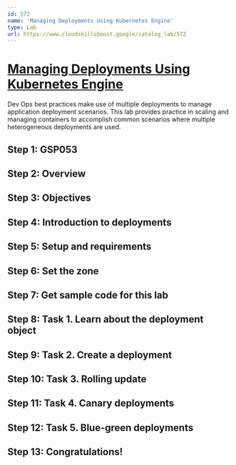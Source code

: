 ```yaml
---
id: 572
name: 'Managing Deployments Using Kubernetes Engine'
type: Lab
url: https://www.cloudskillsboost.google/catalog_lab/572
---
```


# [Managing Deployments Using Kubernetes Engine](https://www.cloudskillsboost.google/catalog_lab/572)

Dev Ops best practices make use of multiple deployments to manage application deployment scenarios. This lab provides practice in scaling and managing containers to accomplish common scenarios where multiple heterogeneous deployments are used.

## Step 1: GSP053

## Step 2: Overview

## Step 3: Objectives

## Step 4: Introduction to deployments

## Step 5: Setup and requirements

## Step 6: Set the zone

## Step 7: Get sample code for this lab

## Step 8: Task 1. Learn about the deployment object

## Step 9: Task 2. Create a deployment

## Step 10: Task 3. Rolling update

## Step 11: Task 4. Canary deployments

## Step 12: Task 5. Blue-green deployments

## Step 13: Congratulations!
